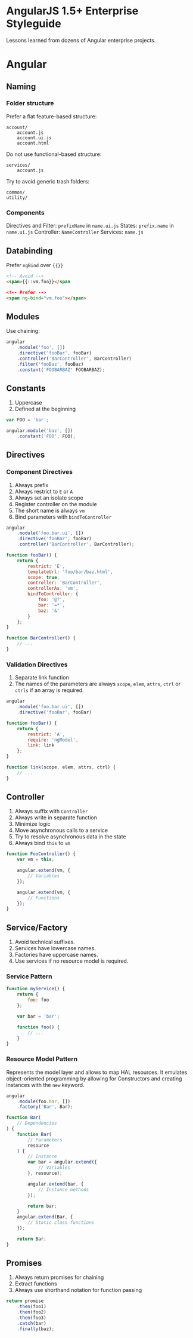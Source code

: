 # AngularJS 1.5+ Enterprise Styleguide

Lessons learned from dozens of Angular enterprise projects.

# Angular

## Naming

### Folder structure

Prefer a flat feature-based structure:

```
account/
    account.js
    account.ui.js
    account.html
```

Do not use functional-based structure:

```
services/
    account.js
```

Try to avoid generic trash folders:

```
common/
utility/
```

### Components

Directives and Filter: `prefixName` in `name.ui.js`
States: `prefix.name` in `name.ui.js`
Controller: `NameController`
Services: `name.js`

## Databinding

Prefer `ngBind` over `{{}}`

```html
<!-- Avoid -->
<span>{{::vm.foo}}</span

<!-- Prefer -->
<span ng-bind="vm.foo"></span>
```

## Modules

Use chaining:

```js
angular
    .module('foo', [])
    .directive('fooBar', fooBar)
    .controller('BarController', BarController)
    .filter('fooBaz', fooBaz)
    .constant('FOOBARBAZ' FOOBARBAZ);
```

## Constants

1. Uppercase
2. Defined at the beginning

```js
var FOO = 'bar';

angular.module('baz', [])
    .constant('FOO', FOO);
```

## Directives

### Component Directives

1. Always prefix
2. Always restrict to `E` or `A`
3. Always set an isolate scope
5. Register controller on the module
6. The short name is always `vm`
5. Bind parameters with `bindToController`

```js
angular
    .module('foo.bar.ui', [])
    .directive('fooBar', fooBar)
    .controller('BarController', BarController);

function fooBar() {
    return {
        restrict: 'E',
        templateUrl: 'foo/bar/baz.html',
        scope: true,
        controller: 'BarController',
        controllerAs: 'vm',
        bindToController: {
            foo: '@?',
            bar: '=*',
            baz: '&'
        }
    };
}

function BarController() {
    // ...
}
```

### Validation Directives

1. Separate link function
2. The names of the parameters are always `scope`, `elem`, `attrs`, `ctrl` or `ctrls` if an array is required.

```js
angular
    .module('foo.bar.ui', [])
    .directive('fooBar', fooBar)

function fooBar() {
    return {
        restrict: 'A',
        require: 'ngModel',
        link: link
    };
}

function link(scope, elem, attrs, ctrl) {
    // ...
}
```

## Controller

1. Always suffix with `Controller`
2. Always write in separate function
3. Minimize logic
4. Move asynchronous calls to a service
5. Try to resolve asynchronous data in the state
3. Always bind `this` to `vm`

```js
function FooController() {
    var vm = this;

    angular.extend(vm, {
        // Variables
    });

    angular.extend(vm, {
        // Functions
    });
}
```

## Service/Factory

1. Avoid technical suffixes.
2. Services have lowercase names.
3. Factories have uppercase names.
4. Use services if no resource model is required.

### Service Pattern

```js
function myService() {
    return {
        foo: foo
    };

    var bar = 'bar';

    function foo() {
        // ...
    }
}
```

### Resource Model Pattern

Represents the model layer and allows to map HAL resources. It emulates object-oriented programming by allowing for Constructors and creating instances with the `new` keyword.

```js
angular
    .module(foo.bar, [])
    .factory('Bar', Bar);

function Bar(
    // Dependencies
) {
    function Bar(
        // Parameters
        resource
    ) {
        // Instance
        var bar = angular.extend({
            // Variables
        }, resource);

        angular.extend(bar, {
            // Instance methods
        });

        return bar;
    }
    angular.extend(Bar, {
        // Static class functions
    });

    return Bar;
}
```

## Promises

1. Always return promises for chaining
2. Extract functions
3. Always use shorthand notation for function passing

```js
return promise
    .then(foo1)
    .then(foo2)
    .then(foo3)
    .catch(bar)
    .finally(baz);
```
